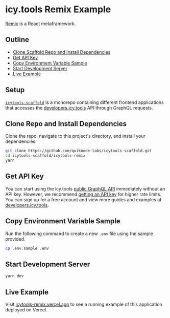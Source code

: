 # icy.tools Remix Example

[Remix](https://remix.run/) is a React metaframework.

## Outline

* [Clone Scaffold Repo and Install Dependencies](#clone-scaffold-repo-and-install-dependencies)
* [Get API Key](#get-api-key)
* [Copy Environment Variable Sample](#copy-environment-variable-sample)
* [Start Development Server](#start-development-server)
* [Live Example](#live-example)

## Setup

[`icytools-scaffold`](https://github.com/quiknode-labs/icytools-scaffold/) is a monorepo containing different frontend applications that accesses the [developers.icy.tools](https://developers.icy.tools/) API through GraphQL requests.

## Clone Repo and Install Dependencies

Clone the repo, navigate to this project's directory, and install your dependencies.

```bash
git clone https://github.com/quiknode-labs/icytools-scaffold.git
cd icytools-scaffold/icytools-remix
yarn
```

## Get API Key

You can start using the icy.tools [public GraphQL API](https://graphql.icy.tools/playground) immediately without an API key. However, we recommend [getting an API key](https://docs.icy.tools/developer-api/access) for higher rate limits. You can sign up for a free account and view more guides and examples at [developers.icy.tools](https://developers.icy.tools/).

## Copy Environment Variable Sample

Run the following command to create a new `.env` file using the sample provided.

```bash
cp .env.sample .env
```

## Start Development Server

```bash
yarn dev
```

## Live Example

Visit [icytools-remix.vercel.app](https://icytools-remix.vercel.app/) to see a running example of this application deployed on Vercel.